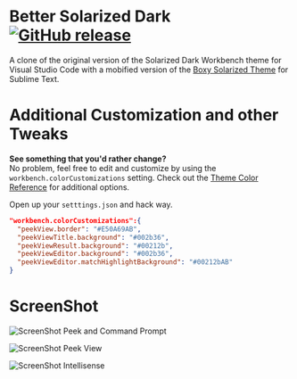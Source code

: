 # Better Solarized Dark [![GitHub release](https://img.shields.io/github/release/ginfuru/vscode-better-solarized-dark.svg)](https://github.com/ginfuru/vscode-better-solarized-dark/releases)
A clone of the original version of the Solarized Dark Workbench theme for Visual Studio Code with a mobified version of the [Boxy Solarized Theme](https://github.com/ihodev/sublime-boxy) for Sublime Text.<br>

# Additional Customization and other Tweaks
**See something that you'd rather change?**<br>
No problem, feel free to edit and customize by using the `workbench.colorCustomizations` setting. Check out the [Theme Color Reference](https://code.visualstudio.com/docs/getstarted/theme-color-reference) for additional options.

Open up your `setttings.json` and hack way.

```json
"workbench.colorCustomizations":{
  "peekView.border": "#E50A69AB",
  "peekViewTitle.background": "#002b36",
  "peekViewResult.background": "#00212b",
  "peekViewEditor.background": "#002b36",
  "peekViewEditor.matchHighlightBackground": "#00212bAB"
}
```

# ScreenShot

![ScreenShot Peek and Command Prompt](https://raw.github.com/ginfuru/vscode-better-solarized-dark/master/images/screenshotA.png)

![ScreenShot Peek View](https://raw.github.com/ginfuru/vscode-better-solarized-dark/master/images/screenshotB.png)

![ScreenShot Intellisense](https://raw.github.com/ginfuru/vscode-better-solarized-dark/master/images/ScreenShotC.png)
